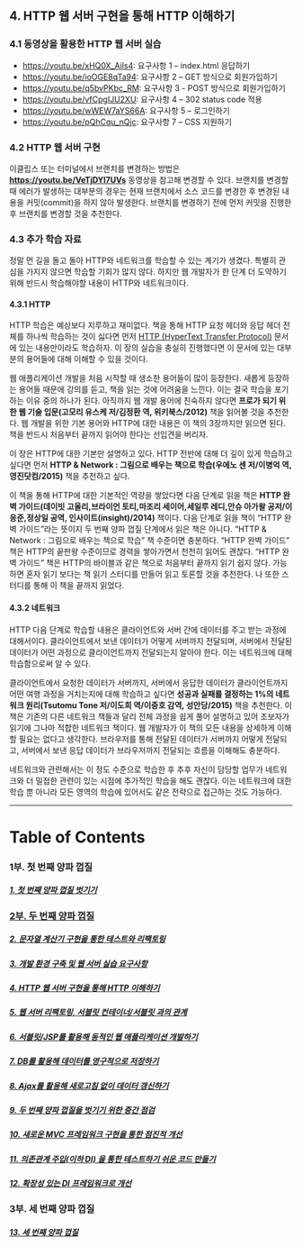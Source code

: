 ## 4.	HTTP 웹 서버 구현을 통해 HTTP 이해하기

### 4.1	동영상을 활용한 HTTP 웹 서버 실습
* https://youtu.be/xHQ0X_Ails4: 요구사항 1 – index.html 응답하기
* https://youtu.be/ioOGE8qTa94: 요구사항 2 – GET 방식으로 회원가입하기
* https://youtu.be/q5bvPKbc_RM: 요구사항 3 - POST 방식으로 회원가입하기
* https://youtu.be/vfCpgIJU2XU: 요구사항 4 – 302 status code 적용
* https://youtu.be/wWEW7aYS66A: 요구사항 5 – 로그인하기
* https://youtu.be/pQhCqu_nQjc: 요구사항 7 – CSS 지원하기

### 4.2	HTTP 웹 서버 구현
이클립스 또는 터미널에서 브랜치를 변경하는 방법은 **https://youtu.be/VeTjDYl7UVs** 동영상을 참고해 변경할 수 있다. 브랜치를 변경할 때 에러가 발생하는 대부분의 경우는 현재 브랜치에서 소스 코드를 변경한 후 변경된 내용을 커밋(commit)을 하지 않아 발생한다. 브랜치를 변경하기 전에 먼저 커밋을 진행한 후 브랜치를 변경할 것을 추천한다.

### 4.3	추가 학습 자료
정말 먼 길을 돌고 돌아 HTTP와 네트워크를 학습할 수 있는 계기가 생겼다. 특별히 관심을 가지지 않으면 학습할 기회가 많지 않다. 하지만 웹 개발자가 한 단계 더 도약하기 위해 반드시 학습해야할 내용이 HTTP와 네트워크이다.

#### 4.3.1	HTTP
HTTP 학습은 예상보다 지루하고 재미없다. 책을 통해 HTTP 요청 헤더와 응답 헤더 전체를 하나씩 학습하는 것이 싫다면 먼저 [HTTP (HyperText Transfer Protocol)](https://www3.ntu.edu.sg/home/ehchua/programming/webprogramming/HTTP_Basics.html) 문서에 있는 내용만이라도 학습하자. 이 장의 실습을 충실히 진행했다면 이 문서에 있는 대부분의 용어들에 대해 이해할 수 있을 것이다.

웹 애플리케이션 개발을 처음 시작할 때 생소한 용어들이 많이 등장한다. 새롭게 등장하는 용어들 때문에 강의를 듣고, 책을 읽는 것에 어려움을 느낀다. 이는 결국 학습을 포기하는 이유 중의 하나가 된다. 아직까지 웹 개발 용어에 친숙하지 않다면 **프로가 되기 위한 웹 기술 입문(고모리 유스케 저/김정환 역, 위키북스/2012)** 책을 읽어볼 것을 추천한다. 웹 개발을 위한 기본 용어와 HTTP에 대한 내용은 이 책의 3장까지만 읽으면 된다. 책을 반드시 처음부터 끝까지 읽어야 한다는 선입견을 버리자.

이 장은 HTTP에 대한 기본만 설명하고 있다. HTTP 전반에 대해 더 깊이 있게 학습하고 싶다면 먼저 **HTTP & Network : 그림으로 배우는 책으로 학습(우에노 센 저/이병억 역, 영진닷컴/2015)** 책을 추천하고 싶다.

이 책을 통해 HTTP에 대한 기본적인 역량을 쌓았다면 다음 단계로 읽을 책은 **HTTP 완벽 가이드(데이빗 고울리,브라이언 토티,마조리 세이어,세일루 레디,안슈 아가왈 공저/이응준,정상일 공역, 인사이트(insight)/2014)** 책이다. 다음 단계로 읽을 책이 “HTTP 완벽 가이드”라는 뜻이지 두 번째 양파 껍질 단계에서 읽은 책은 아니다. “HTTP & Network : 그림으로 배우는 책으로 학습” 책 수준이면 충분하다. “HTTP 완벽 가이드” 책은 HTTP의 끝판왕 수준이므로 경력을 쌓아가면서 천천히 읽어도 괜찮다. “HTTP 완벽 가이드” 책은 HTTP의 바이블과 같은 책으로 처음부터 끝까지 읽기 쉽지 않다. 가능하면 혼자 읽기 보다는 책 읽기 스터디를 만들어 읽고 토론할 것을 추천한다. 나 또한 스터디를 통해 이 책을 끝까지 읽었다.

#### 4.3.2	네트워크
HTTP 다음 단계로 학습할 내용은 클라이언트와 서버 간에 데이터를 주고 받는 과정에 대해서이다. 클라이언트에서 보낸 데이터가 어떻게 서버까지 전달되며, 서버에서 전달된 데이터가 어떤 과정으로 클라이언트까지 전달되는지 알아야 한다. 이는 네트워크에 대해 학습함으로써 알 수 있다. 

클라이언트에서 요청한 데이터가 서버까지, 서버에서 응답한 데이터가 클라이언트까지 어떤 여행 과정을 거치는지에 대해 학습하고 싶다면 **성공과 실패를 결정하는 1%의 네트워크 원리(Tsutomu Tone 저/이도희 역/이중호 감역, 성안당/2015)** 책을 추천한다. 이 책은 기존의 다른 네트워크 책들과 달리 전체 과정을 쉽게 풀어 설명하고 있어 초보자가 읽기에 그나마 적합한 네트워크 책이다. 웹 개발자가 이 책의 모든 내용을 상세하게 이해할 필요는 없다고 생각한다. 브라우저를 통해 전달된 데이터가 서버까지 어떻게 전달되고, 서버에서 보낸 응답 데이터가 브라우저까지 전달되는 흐름을 이해해도 충분하다.

네트워크와 관련해서는 이 정도 수준으로 학습한 후 추후 자신이 담당할 업무가 네트워크와 더 밀접한 관련이 있는 시점에 추가적인 학습을 해도 괜찮다. 이는 네트워크에 대한 학습 뿐 아니라 모든 영역의 학습에 있어서도 같은 전략으로 접근하는 것도 가능하다.

----
# Table of Contents
### 1부. 첫 번째 양파 껍질
##### [1. 첫 번째 양파 껍질 벗기기](../chapter1)
### [2부. 두 번째 양파 껍질](../2nd-onion.md)
##### [2. 문자열 계산기 구현을 통한 테스트와 리팩토링](../chapter2)
##### [3. 개발 환경 구축 및 웹 서버 실습 요구사항](../chapter3)
##### [4. HTTP 웹 서버 구현을 통해 HTTP 이해하기](../chapter4)
##### [5. 웹 서버 리팩토링, 서블릿 컨테이너/서블릿 과의 관계](../chapter5)
##### [6. 서블릿/JSP를 활용해 동적인 웹 애플리케이션 개발하기](../chapter6)
##### [7. DB를 활용해 데이터를 영구적으로 저장하기](../chapter7)
##### [8. Ajax를 활용해 새로고침 없이 데이터 갱신하기](../chapter8)
##### [9. 두 번째 양파 껍질을 벗기기 위한 중간 점검](../chapter9)
##### [10. 새로운 MVC 프레임워크 구현을 통한 점진적 개선](../chapter10)
##### [11. 의존관계 주입(이하 DI) 을 통한 테스트하기 쉬운 코드 만들기](../chapter11)
##### [12. 확장성 있는 DI 프레임워크로 개선](../chapter12)
### 3부. 세 번째 양파 껍질
##### [13. 세 번째 양파 껍질](../chapter13)